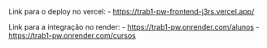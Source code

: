 Link para o deploy no vercel: 
    - https://trab1-pw-frontend-j3rs.vercel.app/
    
Link para a integração no render: 
    - https://trab1-pw.onrender.com/alunos 
    - https://trab1-pw.onrender.com/cursos